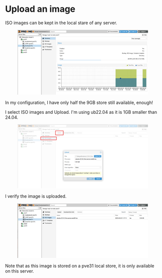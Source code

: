 # Upload an image

ISO images can be kept in the local stare of any server.

<figure><img src="../../.gitbook/assets/Screenshot 2025-06-29 104859.png" alt=""><figcaption></figcaption></figure>

In my configuration, I have only half the 9GB store still available, enough!

I select ISO images and Upload. I'm using ub22.04 as it is 1GB smaller than 24.04.

<figure><img src="../../.gitbook/assets/Screenshot 2025-06-29 111615.png" alt=""><figcaption></figcaption></figure>

I verify the image is uploaded.

<figure><img src="../../.gitbook/assets/Screenshot 2025-06-29 111838.png" alt=""><figcaption></figcaption></figure>

Note that as this image is stored on a pve31 local store, it is only available on this server.&#x20;
